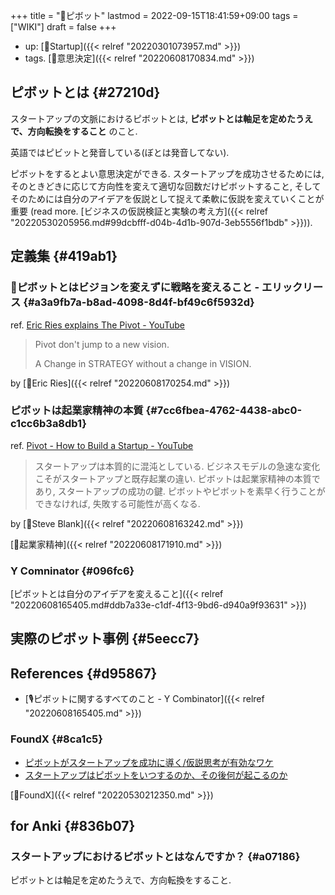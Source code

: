 +++
title = "📝ピボット"
lastmod = 2022-09-15T18:41:59+09:00
tags = ["WIKI"]
draft = false
+++

-   up: [🔖Startup]({{< relref "20220301073957.md" >}})
-   tags. [🔖意思決定]({{< relref "20220608170834.md" >}})


## ピボットとは {#27210d}

スタートアップの文脈におけるピボットとは, **ピボットとは軸足を定めたうえで、方向転換をすること** のこと.

英語ではピビットと発音している(ぼとは発音してない).

ピボットをするとよい意思決定ができる. スタートアップを成功させるためには, そのときどきに応じて方向性を変えて適切な回数だけピボットすること, そしてそのためには自分のアイデアを仮説として捉えて柔軟に仮説を変えていくことが重要 (read more. [ビジネスの仮説検証と実験の考え方]({{< relref "20220530205956.md#99dcbfff-d04b-4d1b-907d-3eb5556f1bdb" >}})).


## 定義集 {#419ab1}


### 📜ピボットとはビジョンを変えずに戦略を変えること - エリックリース {#a3a9fb7a-b8ad-4098-8d4f-bf49c6f5932d}

ref. [Eric Ries explains The Pivot - YouTube](https://www.youtube.com/watch?v=1hTI4z2ijc4&t=34s)

> Pivot don't jump to a new vision.
>
> A Change in STRATEGY without a change in VISION.

by [👨Eric Ries]({{< relref "20220608170254.md" >}})


### ピボットは起業家精神の本質 {#7cc6fbea-4762-4438-abc0-c1cc6b3a8db1}

ref. [Pivot - How to Build a Startup - YouTube](https://www.youtube.com/watch?v=p9AuCQTzbgo)

> スタートアップは本質的に混沌としている. ビジネスモデルの急速な変化こそがスタートアップと既存起業の違い. ピボットは起業家精神の本質であり, スタートアップの成功の鍵. ピボットやピボットを素早く行うことができなければ, 失敗する可能性が高くなる.

by [👨Steve Blank]({{< relref "20220608163242.md" >}})

[🔖起業家精神]({{< relref "20220608171910.md" >}})


### Y Comninator {#096fc6}

[ピボットとは自分のアイデアを変えること]({{< relref "20220608165405.md#ddb7a33e-c1df-4f13-9bd6-d940a9f93631" >}})


## 実際のピボット事例 {#5eecc7}


## References {#d95867}

-   [🎙ピボットに関するすべてのこと - Y Combinator]({{< relref "20220608165405.md" >}})


### FoundX {#8ca1c5}

-   [ピボットがスタートアップを成功に導く/仮説思考が有効なワケ](https://xtech.mec.co.jp/articles/4911)
-   [スタートアップはピボットをいつするのか、その後何が起こるのか](https://xtech.mec.co.jp/articles/6029)

[📝FoundX]({{< relref "20220530212350.md" >}})


## for Anki {#836b07}


### スタートアップにおけるピボットとはなんですか？ {#a07186}

ピボットとは軸足を定めたうえで、方向転換をすること.
